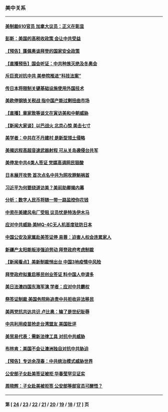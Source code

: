 ### 美中关系
---
#### [美制裁610官员 加拿大议员：正义在彰显](../../pages/nf1412576/n12958017.md) 
#### [彭斯：美国的高税收政策 会让中共受益](../../pages/nf1412576/n12958425.md) 
#### [【预告】蓬佩奥谈拜登的国家安全政策](../../pages/nf1412576/n12958099.md) 
#### [【直播预告】国会听证：中共种族灭绝及冬奥会](../../pages/nf1412576/n12956881.md) 
#### [斥巨资对抗中共 美参院推进“科技法案”](../../pages/nf1412576/n12956786.md) 
#### [传日本将限制关键基础设施使用外国技术](../../pages/nf1412576/n12956313.md) 
#### [美欧停钢铁关税战 指中国产能过剩扭曲市场](../../pages/nf1412576/n12956202.md) 
#### [【直播】章家敦等谈文在寅访美和中朝威胁](../../pages/nf1412576/n12956208.md) 
#### [【新闻大家谈】以巴战火 北京心惊 美击七寸](../../pages/nf1412576/n12955695.md) 
#### [美学者：中共在不丹建村 是新型领土侵略](../../pages/nf1412576/n12954965.md) 
#### [美揭远程高超音速武器射程 可从关岛袭侵台共军](../../pages/nf1412576/n12954071.md) 
#### [美停发中共4类人签证 党媒高调网民狠酸](../../pages/nf1412576/n12953880.md) 
#### [日本展开攻势 首次点名中共为网攻罪魁祸首](../../pages/nf1412576/n12953914.md) 
#### [习近平为何要绕道访美？美前助卿揭内幕](../../pages/nf1412576/n12951061.md) 
#### [分析：数字人民币将随一带一路监控你花钱](../../pages/nf1412576/n12937465.md) 
#### [中资在美建风电厂受阻 议员忧是特洛伊木马](../../pages/nf1412576/n12952518.md) 
#### [应对中共威胁 美MQ-4C无人机首度驻防日本](../../pages/nf1412576/n12951571.md) 
#### [中国公安及家属赴美签证停 易蓉：迫害人权会连累家人](../../pages/nf1412576/n12951508.md) 
#### [新疆产太阳能板涉强迫劳动 拜登政府考虑制裁](../../pages/nf1412576/n12951172.md) 
#### [【新闻看点】美新制裁悄出台 中国3地疫情中风险](../../pages/nf1412576/n12950858.md) 
#### [拜登政府拟重启移民创业签证 料中国人申请多](../../pages/nf1412576/n12950854.md) 
#### [美日法澳四国东海军演 学者：应对中共霸权](../../pages/nf1412576/n12950739.md) 
#### [祭签证制裁 美国务院称追责中共拒收非法移民](../../pages/nf1412576/n12949673.md) 
#### [美两党抗共达共识 卢比奥：输了是世纪耻辱](../../pages/nf1412576/n12949458.md) 
#### [中共利用疫苗抢走台湾盟友 美国批评](../../pages/nf1412576/n12947200.md) 
#### [美贸易代表：需新法律工具 对抗中共威胁](../../pages/nf1412576/n12948543.md) 
#### [布林肯：美国不会让澳洲独自对抗中共胁迫](../../pages/nf1412576/n12947073.md) 
#### [【预告】专访余茂春：中共统治模式威胁世界](../../pages/nf1412576/n12947433.md) 
#### [公安部子女赴美签证被拒 华春莹罕见证实](../../pages/nf1412576/n12947094.md) 
#### [周晓辉：子女赴美被拒签 公安部等部官员可醒悟？](../../pages/nf1412576/n12946819.md) 

---
#### 第 [ [24](./24.md) / [23](./23.md) / [22](./22.md) / [21](./21.md) / [20](./20.md) / [19](./19.md) / [18](./18.md) / [17](./17.md) ] 页
